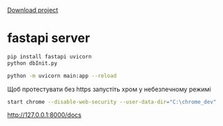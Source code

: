 [Download project](https://download-directory.github.io/?url=https://github.com/robocode-pb/2024rc/tree/main/Fr/WebMiddle/python/fastapiServer)

# fastapi server

``` bash
pip install fastapi uvicorn
python dbInit.py
```

```bash
python -m uvicorn main:app --reload
```

Щоб протестувати без https запустіть хром у небезпечному режимі
``` bash
start chrome --disable-web-security --user-data-dir="C:\chrome_dev"
```

http://127.0.0.1:8000/docs
